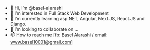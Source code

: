 - 👋 Hi, I’m @basel-alarashi
- 👀 I’m interested in Full Stack Web Development
- 🌱 I’m currently learning asp.NET, Angular, Next.JS, React.JS and Django.
- 💞️ I’m looking to collaborate on ...
- 📫 How to reach me [fb: Basel Alarashi / email: www.basel10001@gmail.com]

<!---
basel-alarashi/basel-alarashi is a ✨ special ✨ repository because its `README.md` (this file) appears on your GitHub profile.
You can click the Preview link to take a look at your changes.
--->
